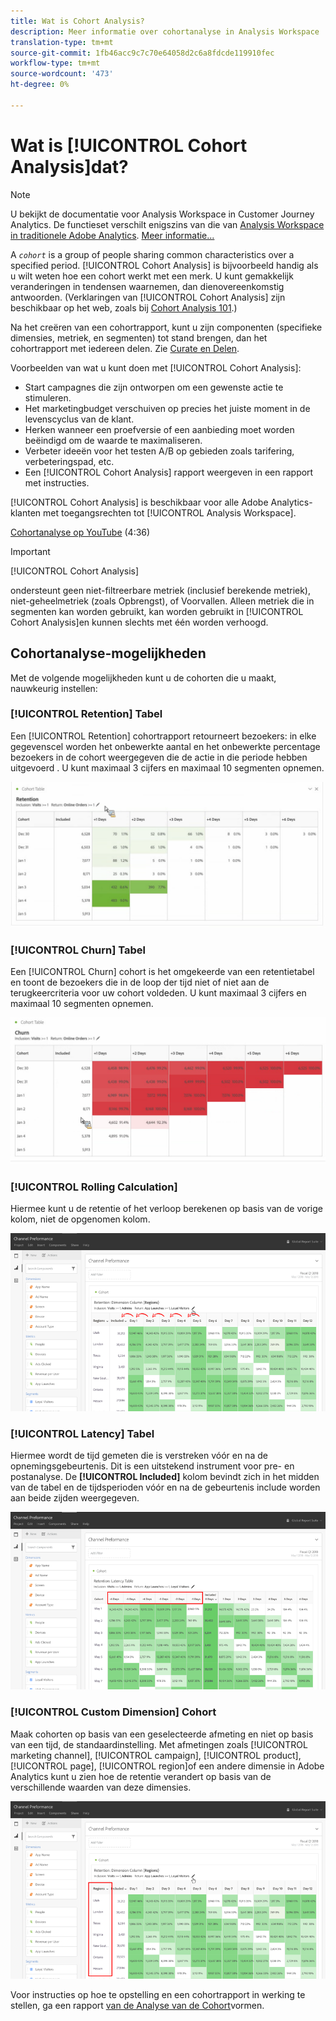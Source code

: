 ```yaml
---
title: Wat is Cohort Analysis?
description: Meer informatie over cohortanalyse in Analysis Workspace
translation-type: tm+mt
source-git-commit: 1fb46acc9c7c70e64058d2c6a8fdcde119910fec
workflow-type: tm+mt
source-wordcount: '473'
ht-degree: 0%

---
```



# Wat is [!UICONTROL Cohort Analysis]dat?

>[!NOTE]
>
>U bekijkt de documentatie voor Analysis Workspace in Customer Journey Analytics. De functieset verschilt enigszins van die van [Analysis Workspace in traditionele Adobe Analytics](https://docs.adobe.com/content/help/en/analytics/analyze/analysis-workspace/home.html). [Meer informatie...](/help/getting-started/cja-aa.md)

A *`cohort`* is a group of people sharing common characteristics over a specified period. [!UICONTROL Cohort Analysis] is bijvoorbeeld handig als u wilt weten hoe een cohort werkt met een merk. U kunt gemakkelijk veranderingen in tendensen waarnemen, dan dienovereenkomstig antwoorden. (Verklaringen van [!UICONTROL Cohort Analysis] zijn beschikbaar op het web, zoals bij [Cohort Analysis 101](https://en.wikipedia.org/wiki/Cohort_analysis).)

Na het creëren van een cohortrapport, kunt u zijn componenten (specifieke dimensies, metriek, en segmenten) tot stand brengen, dan het cohortrapport met iedereen delen. Zie [Curate en Delen](/help/analysis-workspace/curate-share/curate.md).

Voorbeelden van wat u kunt doen met [!UICONTROL Cohort Analysis]:

* Start campagnes die zijn ontworpen om een gewenste actie te stimuleren.
* Het marketingbudget verschuiven op precies het juiste moment in de levenscyclus van de klant.
* Herken wanneer een proefversie of een aanbieding moet worden beëindigd om de waarde te maximaliseren.
* Verbeter ideeën voor het testen A/B op gebieden zoals tarifering, verbeteringspad, etc.
* Een [!UICONTROL Cohort Analysis] rapport weergeven in een rapport met instructies.

[!UICONTROL Cohort Analysis] is beschikbaar voor alle Adobe Analytics-klanten met toegangsrechten tot [!UICONTROL Analysis Workspace].

[Cohortanalyse op YouTube](https://www.youtube.com/watch?v=kqOIYrvV-co&amp;index=45&amp;list=PL2tCx83mn7GuNnQdYGOtlyCu0V5mEZ8sS) (4:36)

>[!IMPORTANT]
>
>[!UICONTROL Cohort Analysis]
>
>ondersteunt geen niet-filtreerbare metriek (inclusief berekende metriek), niet-geheelmetriek (zoals Opbrengst), of Voorvallen. Alleen metriek die in segmenten kan worden gebruikt, kan worden gebruikt in
>[!UICONTROL Cohort Analysis]en kunnen slechts met één worden verhoogd.

## Cohortanalyse-mogelijkheden

Met de volgende mogelijkheden kunt u de cohorten die u maakt, nauwkeurig instellen:

### [!UICONTROL Retention] Tabel

Een [!UICONTROL Retention] cohortrapport retourneert bezoekers: in elke gegevenscel worden het onbewerkte aantal en het onbewerkte percentage bezoekers in de cohort weergegeven die de actie in die periode hebben uitgevoerd . U kunt maximaal 3 cijfers en maximaal 10 segmenten opnemen.

![](assets/retention-report.png)

### [!UICONTROL Churn] Tabel

Een [!UICONTROL Churn] cohort is het omgekeerde van een retentietabel en toont de bezoekers die in de loop der tijd niet of niet aan de terugkeercriteria voor uw cohort voldeden. U kunt maximaal 3 cijfers en maximaal 10 segmenten opnemen.

![](assets/churn-report.png)

### [!UICONTROL Rolling Calculation]

Hiermee kunt u de retentie of het verloop berekenen op basis van de vorige kolom, niet de opgenomen kolom.

![](assets/cohort-rolling-calculation.png)

### [!UICONTROL Latency] Tabel

Hiermee wordt de tijd gemeten die is verstreken vóór en na de opnemingsgebeurtenis. Dit is een uitstekend instrument voor pre- en postanalyse. De **[!UICONTROL Included]** kolom bevindt zich in het midden van de tabel en de tijdsperioden vóór en na de gebeurtenis include worden aan beide zijden weergegeven.

![](assets/cohort-latency.png)

### [!UICONTROL Custom Dimension] Cohort

Maak cohorten op basis van een geselecteerde afmeting en niet op basis van een tijd, de standaardinstelling. Met afmetingen zoals [!UICONTROL marketing channel], [!UICONTROL campaign], [!UICONTROL product], [!UICONTROL page], [!UICONTROL region]of een andere dimensie in Adobe Analytics kunt u zien hoe de retentie verandert op basis van de verschillende waarden van deze dimensies.

![](assets/cohort-customizable-cohort-row.png)

Voor instructies op hoe te opstelling en een cohortrapport in werking te stellen, ga een rapport [van de Analyse van de Cohort](/help/analysis-workspace/visualizations/cohort-table/t-cohort.md)vormen.

